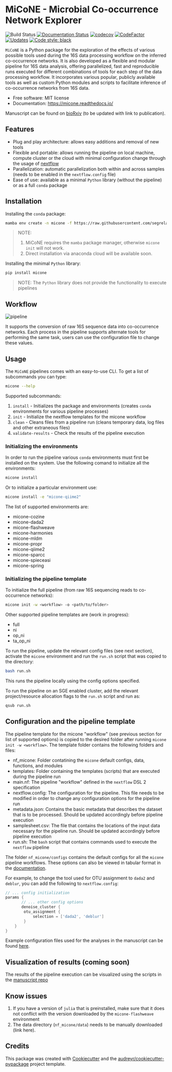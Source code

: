 # MiCoNE - Microbial Co-occurrence Network Explorer

![Build Status](https://github.com/segrelab/MiCoNE/workflows/build/badge.svg)
[![Documentation Status](https://readthedocs.org/projects/micone/badge/?version=latest)](https://micone.readthedocs.io/en/latest/?badge=latest)
[![codecov](https://codecov.io/gh/segrelab/MiCoNE/branch/master/graph/badge.svg?token=2tKiI0lUJb)](https://codecov.io/gh/segrelab/MiCoNE)
[![CodeFactor](https://www.codefactor.io/repository/github/segrelab/micone/badge)](https://www.codefactor.io/repository/github/segrelab/micone)
[![Updates](https://pyup.io/repos/github/segrelab/MiCoNE/shield.svg)](https://pyup.io/repos/github/segrelab/MiCoNE/)
[![Code style: black](https://img.shields.io/badge/code%20style-black-000000.svg)](https://github.com/ambv/black)

`MiCoNE` is a Python package for the exploration of the effects of various possible tools used during the 16S data processing workflow on the inferred co-occurrence networks.
It is also developed as a flexible and modular pipeline for 16S data analysis, offering parallelized, fast and reproducible runs executed for different combinations of tools for each step of the data processing workflow.
It incorporates various popular, publicly available tools as well as custom Python modules and scripts to facilitate inference of co-occurrence networks from 16S data.

- Free software: MIT license
- Documentation: <https://micone.readthedocs.io/>

Manuscript can be found on [bioRxiv](https://www.biorxiv.org/content/10.1101/2020.09.23.309781v2) (to be updated with link to publication).

## Features

- Plug and play architecture: allows easy additions and removal of new tools
- Flexible and portable: allows running the pipeline on local machine, compute cluster or the cloud with minimal configuration change through the usage of [nextflow](www.nextflow.io)
- Parallelization: automatic parallelization both within and across samples (needs to be enabled in the `nextflow.config` file)
- Ease of use: available as a minimal `Python` library (without the pipeline) or as a full `conda` package

## Installation

Installing the `conda` package:

```sh
mamba env create -n micone -f https://raw.githubusercontent.com/segrelab/MiCoNE/master/env.yml
```

> NOTE:
> 1. MiCoNE requires the `mamba` package manager, otherwise `micone init` will not work.
> 2. Direct installation via anaconda cloud will be available soon.

Installing the minimal `Python` library:

```sh
pip install micone
```

> NOTE:
> The `Python` library does not provide the functionality to execute pipelines

## Workflow

![pipeline](assets/pipeline.png)

It supports the conversion of raw 16S sequence data into co-occurrence networks.
Each process in the pipeline supports alternate tools for performing the same task, users can use the configuration file to change these values.

## Usage

The `MiCoNE` pipelines comes with an easy-to-use CLI. To get a list of subcommands you can type:

```sh
micone --help
```

Supported subcommands:

1. `install` - Initializes the package and environments (creates `conda` environments for various pipeline processes)
2. `init` - Initialize the nextflow templates for the micone workflow
3. `clean` - Cleans files from a pipeline run (cleans temporary data, log files and other extraneous files)
4. `validate-results` - Check the results of the pipeline execution

### Initializing the environments

In order to run the pipeline various `conda` environments must first be installed on the system.
Use the following comand to initialize all the environments:
```sh
micone install
```

Or to initialize a particular environment use:
```sh
micone install -e "micone-qiime2"
```

The list of supported environments are:
- micone-cozine
- micone-dada2
- micone-flashweave
- micone-harmonies
- micone-mldm
- micone-propr
- micone-qiime2
- micone-sparcc
- micone-spieceasi
- micone-spring

### Initializing the pipeline template

To initialize the full pipeline (from raw 16S sequencing reads to co-occurrence networks):
```sh
micone init -w <workflow> -o <path/to/folder>
```

Other supported pipeline templates are (work in progress):
- full
- ni
- op_ni
- ta_op_ni

To run the pipeline, update the relevant config files (see next section), activate the `micone` environment and run the `run.sh` script that was copied to the directory:
```sh
bash run.sh
```
This runs the pipeline locally using the config options specified.

To run the pipeline on an SGE enabled cluster, add the relevant project/resource allocation flags to the `run.sh` script and run as:
```sh
qsub run.sh
```

## Configuration and the pipeline template

The pipeline template for the micone "workflow" (see previous section for list of supported options) is copied to the desired folder after running `micone init -w <workflow>`.
The template folder contains the following folders and files:

- nf_micone: Folder contatining the `micone` default configs, data, functions, and modules
- templates: Folder containing the templates (scripts) that are executed during the pipeline run
- main.nf: The pipeline "workflow" defined in the `nextflow` DSL 2 specification
- nextflow.config: The configuration for the pipeline. This file needs to be modified in order to change any configuration options for the pipeline run
- metadata.json: Contains the basic metadata that describes the dataset that is to be processed. Should be updated accordingly before pipeline execution
- samplesheet.csv: The file that contains the locations of the input data necessary for the pipeline run. Should be updated accordingly before pipeline execution
- run.sh: The `bash` script that contains commands used to execute the `nextflow` pipeline

The folder `nf_micone/configs` contains the default configs for all the `micone` pipeline workflows.
These options can also be viewed in tabular format in the [documentation](https://micone.readthedocs.io/en/latest/usage.html#configuring-the-pipeline).

For example, to change the tool used for OTU assignment to `dada2` and `deblur`, you can add the following to `nextflow.config`:
```groovy
// ... config initialization
params {
       // ... other config options
       denoise_cluster {
        otu_assignment {
            selection = ['dada2', 'deblur']
        }
    }
}
```

Example configuration files used for the analyses in the manuscript can be found [here](https://github.com/segrelab/MiCoNE-pipeline-paper/tree/master/scripts/runs).

## Visualization of results (coming soon)

The results of the pipeline execution can be visualized using the scripts in the [manuscript repo](https://github.com/segrelab/MiCoNE-pipeline-paper/tree/master/scripts)

## Know issues

1. If you have a version of `julia` that is preinstalled, make sure that it does not conflict with the version downloaded by the `micone-flashweave` environment
2. The data directory (`nf_micone/data`) needs to be manually downloaded (link here).

## Credits

This package was created with [Cookiecutter](https://github.com/audreyr/cookiecutter) and the [audreyr/cookiecutter-pypackage](https://github.com/audreyr/cookiecutter-pypackage) project template.
